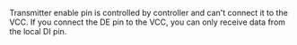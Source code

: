 Transmitter enable pin is controlled by controller and can't connect it to the VCC.
If you connect the DE pin to the VCC, you can only receive data from the local DI pin.